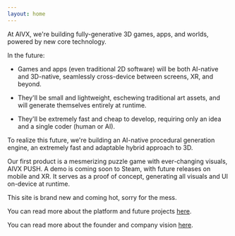 ```yaml
---
layout: home
---
```


At AIVX, we're building fully-generative 3D games, apps, and worlds, powered by new core technology.

In the future:

- Games and apps (even traditional 2D software) will be both AI-native and 3D-native, seamlessly cross-device between screens, XR, and beyond. 

- They'll be small and lightweight, eschewing traditional art assets, and will generate themselves entirely at runtime.
 
- They'll be extremely fast and cheap to develop, requiring only an idea and a single coder (human or AI). 

To realize this future, we're building an AI-native procedural generation engine, an extremely fast and adaptable hybrid approach to 3D.

Our first product is a mesmerizing puzzle game with ever-changing visuals, AIVX PUSH. A demo is coming soon to Steam, with future releases on mobile and XR. It serves as a proof of concept, generating all visuals and UI on-device at runtime.


This site is brand new and coming hot, sorry for the mess.

You can read more about the platform and future projects [here](/projects). 

You can read more about the founder and company vision [here](/about).


